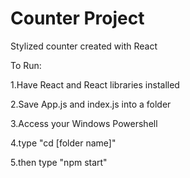 # Counter Project
Stylized counter created with React

To Run:

1.Have React and React libraries installed

2.Save App.js and index.js into a folder

3.Access your Windows Powershell

4.type "cd [folder name]"

5.then type "npm start"
